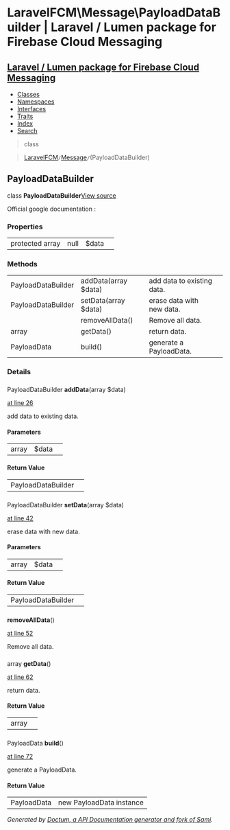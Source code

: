 # LaravelFCM\Message\PayloadDataBuilder | Laravel / Lumen package for Firebase Cloud Messaging    

## [Laravel / Lumen package for Firebase Cloud Messaging](../../index.md)

- [Classes](../../classes.md)
- [Namespaces](../../namespaces.md)
- [Interfaces](../../interfaces.md)
- [Traits](../../traits.md)
- [Index](../../doc-index.md)
- [Search](../../search.md)

>class

>    [LaravelFCM](../../LaravelFCM.md)` / `[Message](../../LaravelFCM/Message.md)` / `(PayloadDataBuilder)
## PayloadDataBuilder

class **PayloadDataBuilder**[View source](https://github.com/code-lts/Laravel-FCM/blob/main/Message/PayloadDataBuilder.php)



Official google documentation :


### Properties

|   |   |   |   |
|---|---|---|---|
|<a name="property_data"></a>protected array|null|$data|||
### Methods

|   |   |   |   |
|---|---|---|---|
|PayloadDataBuilder|<a name="#method_addData"></a>addData(array $data)|add data to existing data.||
|PayloadDataBuilder|<a name="#method_setData"></a>setData(array $data)|erase data with new data.||
||<a name="#method_removeAllData"></a>removeAllData()|Remove all data.||
|array|<a name="#method_getData"></a>getData()|return data.||
|PayloadData|<a name="#method_build"></a>build()|generate a PayloadData.||


### Details
<a name id="method_addData"></a>

### 
 PayloadDataBuilder **addData**(array $data)

[at line 26](https://github.com/code-lts/Laravel-FCM/blob/main/Message/PayloadDataBuilder.php#L26)

add data to existing data.        

#### Parameters

|   |   |   |
|---|---|---|
|array|$data|

#### Return Value

|   |   |
|---|---|
|PayloadDataBuilder|

<a name id="method_setData"></a>

### 
 PayloadDataBuilder **setData**(array $data)

[at line 42](https://github.com/code-lts/Laravel-FCM/blob/main/Message/PayloadDataBuilder.php#L42)

erase data with new data.        

#### Parameters

|   |   |   |
|---|---|---|
|array|$data|

#### Return Value

|   |   |
|---|---|
|PayloadDataBuilder|

<a name id="method_removeAllData"></a>

### 
  **removeAllData**()

[at line 52](https://github.com/code-lts/Laravel-FCM/blob/main/Message/PayloadDataBuilder.php#L52)

Remove all data.        
<a name id="method_getData"></a>

### 
 array **getData**()

[at line 62](https://github.com/code-lts/Laravel-FCM/blob/main/Message/PayloadDataBuilder.php#L62)

return data.        

#### Return Value

|   |   |
|---|---|
|array|

<a name id="method_build"></a>

### 
 PayloadData **build**()

[at line 72](https://github.com/code-lts/Laravel-FCM/blob/main/Message/PayloadDataBuilder.php#L72)

generate a PayloadData.        

#### Return Value

|   |   |
|---|---|
|PayloadData|new PayloadData instance

_Generated by [Doctum, a API Documentation generator and fork of Sami](https://github.com/code-lts/doctum)._